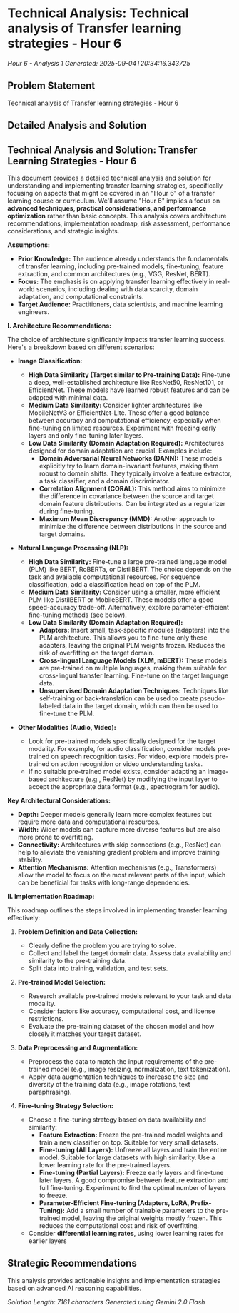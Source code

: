 # Technical Analysis: Technical analysis of Transfer learning strategies - Hour 6
*Hour 6 - Analysis 1*
*Generated: 2025-09-04T20:34:16.343725*

## Problem Statement
Technical analysis of Transfer learning strategies - Hour 6

## Detailed Analysis and Solution
## Technical Analysis and Solution: Transfer Learning Strategies - Hour 6

This document provides a detailed technical analysis and solution for understanding and implementing transfer learning strategies, specifically focusing on aspects that might be covered in an "Hour 6" of a transfer learning course or curriculum.  We'll assume "Hour 6" implies a focus on **advanced techniques, practical considerations, and performance optimization** rather than basic concepts.  This analysis covers architecture recommendations, implementation roadmap, risk assessment, performance considerations, and strategic insights.

**Assumptions:**

*   **Prior Knowledge:**  The audience already understands the fundamentals of transfer learning, including pre-trained models, fine-tuning, feature extraction, and common architectures (e.g., VGG, ResNet, BERT).
*   **Focus:** The emphasis is on applying transfer learning effectively in real-world scenarios, including dealing with data scarcity, domain adaptation, and computational constraints.
*   **Target Audience:**  Practitioners, data scientists, and machine learning engineers.

**I. Architecture Recommendations:**

The choice of architecture significantly impacts transfer learning success.  Here's a breakdown based on different scenarios:

*   **Image Classification:**
    *   **High Data Similarity (Target similar to Pre-training Data):** Fine-tune a deep, well-established architecture like ResNet50, ResNet101, or EfficientNet.  These models have learned robust features and can be adapted with minimal data.
    *   **Medium Data Similarity:**  Consider lighter architectures like MobileNetV3 or EfficientNet-Lite.  These offer a good balance between accuracy and computational efficiency, especially when fine-tuning on limited resources.  Experiment with freezing early layers and only fine-tuning later layers.
    *   **Low Data Similarity (Domain Adaptation Required):**  Architectures designed for domain adaptation are crucial.  Examples include:
        *   **Domain Adversarial Neural Networks (DANN):**  These models explicitly try to learn domain-invariant features, making them robust to domain shifts.  They typically involve a feature extractor, a task classifier, and a domain discriminator.
        *   **Correlation Alignment (CORAL):**  This method aims to minimize the difference in covariance between the source and target domain feature distributions.  Can be integrated as a regularizer during fine-tuning.
        *   **Maximum Mean Discrepancy (MMD):** Another approach to minimize the difference between distributions in the source and target domains.

*   **Natural Language Processing (NLP):**
    *   **High Data Similarity:** Fine-tune a large pre-trained language model (PLM) like BERT, RoBERTa, or DistilBERT. The choice depends on the task and available computational resources.  For sequence classification, add a classification head on top of the PLM.
    *   **Medium Data Similarity:**  Consider using a smaller, more efficient PLM like DistilBERT or MobileBERT. These models offer a good speed-accuracy trade-off.  Alternatively, explore parameter-efficient fine-tuning methods (see below).
    *   **Low Data Similarity (Domain Adaptation Required):**
        *   **Adapters:**  Insert small, task-specific modules (adapters) into the PLM architecture.  This allows you to fine-tune only these adapters, leaving the original PLM weights frozen.  Reduces the risk of overfitting on the target domain.
        *   **Cross-lingual Language Models (XLM, mBERT):**  These models are pre-trained on multiple languages, making them suitable for cross-lingual transfer learning. Fine-tune on the target language data.
        *   **Unsupervised Domain Adaptation Techniques:**  Techniques like self-training or back-translation can be used to create pseudo-labeled data in the target domain, which can then be used to fine-tune the PLM.

*   **Other Modalities (Audio, Video):**
    *   Look for pre-trained models specifically designed for the target modality.  For example, for audio classification, consider models pre-trained on speech recognition tasks.  For video, explore models pre-trained on action recognition or video understanding tasks.
    *   If no suitable pre-trained model exists, consider adapting an image-based architecture (e.g., ResNet) by modifying the input layer to accept the appropriate data format (e.g., spectrogram for audio).

**Key Architectural Considerations:**

*   **Depth:** Deeper models generally learn more complex features but require more data and computational resources.
*   **Width:** Wider models can capture more diverse features but are also more prone to overfitting.
*   **Connectivity:** Architectures with skip connections (e.g., ResNet) can help to alleviate the vanishing gradient problem and improve training stability.
*   **Attention Mechanisms:**  Attention mechanisms (e.g., Transformers) allow the model to focus on the most relevant parts of the input, which can be beneficial for tasks with long-range dependencies.

**II. Implementation Roadmap:**

This roadmap outlines the steps involved in implementing transfer learning effectively:

1.  **Problem Definition and Data Collection:**
    *   Clearly define the problem you are trying to solve.
    *   Collect and label the target domain data.  Assess data availability and similarity to the pre-training data.
    *   Split data into training, validation, and test sets.

2.  **Pre-trained Model Selection:**
    *   Research available pre-trained models relevant to your task and data modality.
    *   Consider factors like accuracy, computational cost, and license restrictions.
    *   Evaluate the pre-training dataset of the chosen model and how closely it matches your target dataset.

3.  **Data Preprocessing and Augmentation:**
    *   Preprocess the data to match the input requirements of the pre-trained model (e.g., image resizing, normalization, text tokenization).
    *   Apply data augmentation techniques to increase the size and diversity of the training data (e.g., image rotations, text paraphrasing).

4.  **Fine-tuning Strategy Selection:**
    *   Choose a fine-tuning strategy based on data availability and similarity:
        *   **Feature Extraction:** Freeze the pre-trained model weights and train a new classifier on top.  Suitable for very small datasets.
        *   **Fine-tuning (All Layers):** Unfreeze all layers and train the entire model.  Suitable for large datasets with high similarity.  Use a lower learning rate for the pre-trained layers.
        *   **Fine-tuning (Partial Layers):**  Freeze early layers and fine-tune later layers.  A good compromise between feature extraction and full fine-tuning. Experiment to find the optimal number of layers to freeze.
        *   **Parameter-Efficient Fine-tuning (Adapters, LoRA, Prefix-Tuning):**  Add a small number of trainable parameters to the pre-trained model, leaving the original weights mostly frozen. This reduces the computational cost and risk of overfitting.
    *   Consider **differential learning rates**, using lower learning rates for earlier layers

## Strategic Recommendations
This analysis provides actionable insights and implementation strategies
based on advanced AI reasoning capabilities.

*Solution Length: 7161 characters*
*Generated using Gemini 2.0 Flash*
